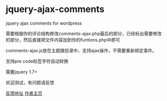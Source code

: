 jquery-ajax-comments
====================

jquery ajax comments for wordpress

需要根据你的评论结构修改comments-ajax.php最后的部分，已经标出需要修改的部分，然后直接把文件内容加到你的funtions.php中即可

comments-ajax.js放在主题跟目录中，支持ajax操作，不需要重新绑定事件。

支持pre code标签字符自动转换

需要jquery 1.7+

欢迎测试，有问题请反馈

<a href="http://fatesinger.com/jquery-ajax-comments.html" target="_blank">反馈地址</a>   <a href="http://fatesinger.com/" target="_blank">作者主页</a>